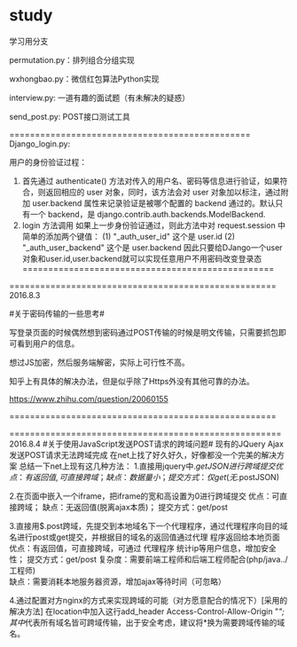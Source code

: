 ﻿# study
学习用分支


permutation.py：排列组合分组实现

wxhongbao.py：微信红包算法Python实现

interview.py: 一道有趣的面试题（有未解决的疑惑）

send_post.py: POST接口测试工具


===============================================
Django_login.py:

用户的身份验证过程：
1. 首先通过 authenticate() 方法对传入的用户名、密码等信息进行验证，如果符合，则返回相应的 user 对象，同时，该方法会对 user 对象加以标注，通过附加 user.backend 属性来记录验证是被哪个配置的 backend 通过的。默认只有一个 backend，是 django.contrib.auth.backends.ModelBackend.
2. login 方法调用
    如果上一步身份验证通过，则此方法中对 request.session 中简单的添加两个键值：
    (1) "_auth_user_id"  这个是 user.id
    (2) "_auth_user_backend" 这个是 user.backend
因此只要给DJango一个user对象和user.id,user.backend就可以实现任意用户不用密码改变登录态
=================================================


====================================================
2016.8.3

#关于密码传输的一些思考#

写登录页面的时候偶然想到密码通过POST传输的时候是明文传输，只需要抓包即可看到用户的信息。

想过JS加密，然后服务端解密，实际上可行性不高。

知乎上有具体的解决办法，但是似乎除了Https外没有其他可靠的办法。

https://www.zhihu.com/question/20060155

====================================================

=====================================================
2016.8.4
#关于使用JavaScript发送POST请求的跨域问题#
现有的JQuery Ajax发送POST请求无法跨域完成
在net上找了好久好久，好像都没一个完美的解决方案
总结一下net上现有这几种方法：
1.直接用jquery中$.getJSON进行跨域提交
          优点：有返回值,可直接跨域；
          缺点：数据量小；
          提交方式：仅get (无$.postJSON)

2.在页面中嵌入一个iframe，把iframe的宽和高设置为0进行跨域提交
           优点：可直接跨域；
           缺点：无返回值(脱离ajax本质)；
          提交方式：get/post

3.直接用$.post跨域，先提交到本地域名下一个代理程序，通过代理程序向目的域名进行post或get提交，并根据目的域名的返回值通过代理 程序返回给本地页面
          优点：有返回值，可直接跨域，可通过 代理程序 统计ip等用户信息，增加安全性；
          提交方式：get/post
          复杂度：需要前端工程师和后端工程师配合(php/java../工程师)  
           缺点：需要消耗本地服务器资源，增加ajax等待时间（可忽略）

4.通过配置对方nginx的方式来实现跨域的可能（对方愿意配合的情况下）[采用的解决方法]
在location中加入这行add_header Access-Control-Allow-Origin "*";
其中*代表所有域名皆可跨域传输，出于安全考虑，建议将*换为需要跨域传输的域名。


